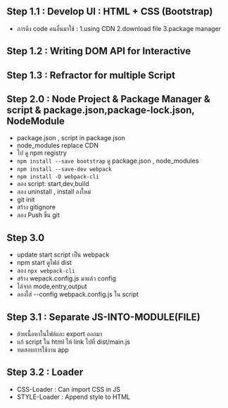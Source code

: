 ## Step 1.1 : Develop UI : HTML + CSS (Bootstrap)

-   การดึง code คนอื่นมาใช้ : 1.using CDN 2.download file 3.package manager

## Step 1.2 : Writing DOM API for Interactive

## Step 1.3 : Refractor for multiple Script

## Step 2.0 : Node Project & Package Manager & script & package.json,package-lock.json, NodeModule

-   package.json , script in package.json
-   node_modules replace CDN
-   ไป ดู npm registry
-   `npm install --save bootstrap` ดู package.json , node_modules
-   `npm install --save-dev webpack`
-   `npm install -D webpack-cli`
-   ลอง script: start,dev,build
-   ลอง uninstall , install ลงใหม่
-   git init
-   สร้าง gitignore
-   ลอง Push ขึ้น git

## Step 3.0

-   update start script เป็น webpack
-   npm start ดูไฟล์ dist
-   ลอง `npx webpack-cli`
-   สร้าง wepack.config.js มาแล้ว config
-   ไล่จาก mode,entry,output
-   ลองใส่ --config webpack.config.js ใน script

## Step 3.1 : Separate JS-INTO-MODULE(FILE)

-   ย้ายเนื้อหาในไฟล์และ export ออกมา
-   แก้ script ใน html ให้ link ไปที่ dist/main.js
-   ทดสอบการใช้งาน app

## Step 3.2 : Loader

-   CSS-Loader : Can import CSS in JS
-   STYLE-Loader : Append style to HTML
